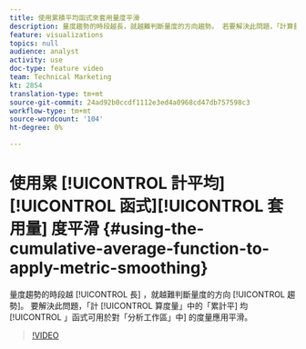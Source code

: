 ```yaml
---
title: 使用累積平均函式來套用量度平滑
description: 量度趨勢的時段越長，就越難判斷量度的方向趨勢。 若要解決此問題，「計算量度」中的「累計平均值」功能可用於套用平滑至「分析工作區」中的量度。
feature: visualizations
topics: null
audience: analyst
activity: use
doc-type: feature video
team: Technical Marketing
kt: 2854
translation-type: tm+mt
source-git-commit: 24ad92b0ccdf1112e3ed4a0968cd47db757598c3
workflow-type: tm+mt
source-wordcount: '104'
ht-degree: 0%

---
```



# 使用累 [!UICONTROL 計平均][!UICONTROL 函式][!UICONTROL 套用量] 度平滑 {#using-the-cumulative-average-function-to-apply-metric-smoothing}

量度趨勢的時段越 [!UICONTROL 長] ，就越難判斷量度的方向 [!UICONTROL 趨勢]。 要解決此問題，「計 [!UICONTROL 算度量」中的「累計平] 均 [!UICONTROL 」函式可用於對「分析工作區」中] 的度量應用平滑。

>[!VIDEO](https://video.tv.adobe.com/v/27068/?quality=9)
